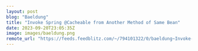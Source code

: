 ```yaml
---
layout: post
blog: "Baeldung"
title: "Invoke Spring @Cacheable from Another Method of Same Bean"
date: 2023-09-20T23:05:35Z
image: images/baeldung.png
remote_url: "https://feeds.feedblitz.com/~/794101322/0/baeldung~Invoke-Spring-Cacheable-from-Another-Method-of-Same-Bean"
---
```

